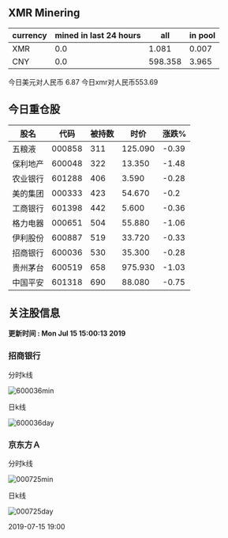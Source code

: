 ## XMR Minering

|currency|mined in last 24 hours|all|in pool|
|---|---|---|---|
|XMR|0.0|1.081|0.007|
|CNY|0.0|598.358|3.965|

今日美元对人民币 6.87	今日xmr对人民币553.69


## 今日重仓股 

|股名|代码|被持数|时价|涨跌%|
|---|---|---|---|---|
|五粮液|000858|311|125.090|-0.39|
|保利地产|600048|322|13.350|-1.48|
|农业银行|601288|406|3.590|-0.28|
|美的集团|000333|423|54.670|-0.2|
|工商银行|601398|442|5.600|-0.36|
|格力电器|000651|504|55.880|-1.06|
|伊利股份|600887|519|33.720|-0.33|
|招商银行|600036|530|35.300|-0.28|
|贵州茅台|600519|658|975.930|-1.03|
|中国平安|601318|690|88.080|-0.75|

## 关注股信息
**更新时间 : Mon Jul 15 15:00:13 2019**
### 招商银行 
分时k线

![600036min](http://image.sinajs.cn/newchart/min/n/sh600036.gif)

日k线

![600036day](http://image.sinajs.cn/newchart/daily/n/sh600036.gif)

### 京东方Ａ 
分时k线

![000725min](http://image.sinajs.cn/newchart/min/n/sz000725.gif)

日k线

![000725day](http://image.sinajs.cn/newchart/daily/n/sz000725.gif)

2019-07-15 19:00